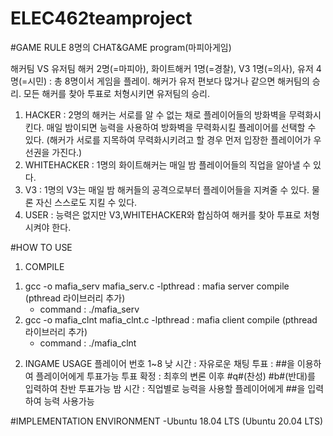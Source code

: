 # ELEC462teamproject

#GAME RULE
8명의 CHAT&GAME program(마피아게임)

해커팀 VS 유저팀
해커 2명(=마피아), 화이트해커 1명(=경찰), V3 1명(=의사), 유저 4명(=시민) : 총 8명이서 게임을 플레이. 해커가 유저 편보다 많거나 같으면 해커팀의 승리. 모든 해커를 찾아 투표로 처형시키면 유저팀의 승리.
1. HACKER : 2명의 해커는 서로를 알 수 없는 채로 플레이어들의 방화벽을 무력화시킨다. 매일 밤이되면 능력을 사용하여 방화벽을 무력화시킬 플레이어를 선택할 수 있다.
(해커가 서로를 지목하여 무력화시키려고 할 경우 먼저 입장한 플레이어가 우선권을 가진다.)
2. WHITEHACKER : 1명의 화이트해커는 매일 밤 플레이어들의 직업을 알아낼 수 있다.
3. V3 : 1명의 V3는 매일 밤 해커들의 공격으로부터 플레이어들을 지켜줄 수 있다. 물론 자신 스스로도 지킬 수 있다.
4. USER : 능력은 없지만 V3,WHITEHACKER와 합심하여 해커를 찾아 투표로 처형시켜야 한다.


#HOW TO USE 
1. COMPILE
  1) gcc -o mafia_serv mafia_serv.c -lpthread  : mafia server compile (pthread 라이브러리 추가)
     - command : ./mafia_serv <PORT>
  2) gcc -o mafia_clnt mafia_clnt.c -lpthread : mafia client compile (pthread 라이브러리 추가)
     - command : ./mafia_clnt <IP> <PORT> <NAME>

2. INGAME USAGE
   플레이어 번호 1~8
   낮 시간 : 자유로운 채팅
   투표 : #<PLAYERNUM>#을 이용하여 플레이어에게 투표가능
   투표 확정 : 최후의 변론 이후 #q#(찬성) #b#(반대)를 입력하여 찬반 투표가능
   밤 시간 : 직업별로 능력을 사용할 플레이어에게 #<PLAYERNUM>#을 입력하여 능력 사용가능

   
#IMPLEMENTATION ENVIRONMENT
-Ubuntu 18.04 LTS (Ubuntu 20.04 LTS)
